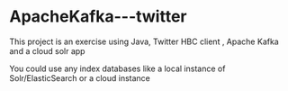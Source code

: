 ﻿# ApacheKafka---twitter
 <p>This project is an exercise using Java, Twitter HBC client , Apache Kafka and a cloud solr app</p> 
 <p>You could use any index databases like a local instance of Solr/ElasticSearch or a cloud instance</p>
                                   

